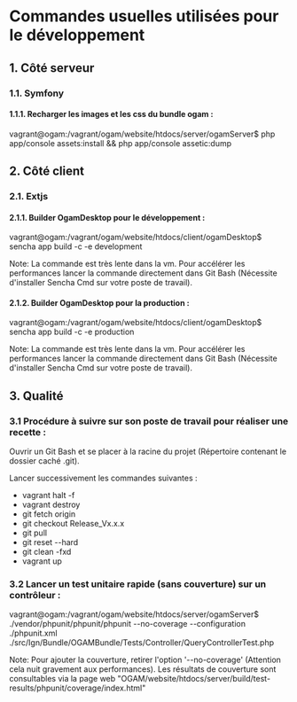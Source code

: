 # Commandes usuelles utilisées pour le développement

## 1. Côté serveur

### 1.1. Symfony

#### 1.1.1. Recharger les images et les css du bundle ogam :

vagrant@ogam:/vagrant/ogam/website/htdocs/server/ogamServer$ php app/console assets:install && php app/console assetic:dump

## 2. Côté client

### 2.1. Extjs

#### 2.1.1. Builder OgamDesktop pour le développement :

vagrant@ogam:/vagrant/ogam/website/htdocs/client/ogamDesktop$ sencha app build -c -e development

Note: La commande est très lente dans la vm. Pour accélérer les performances lancer la commande directement dans Git Bash (Nécessite d'installer Sencha Cmd sur votre poste de travail).

#### 2.1.2. Builder OgamDesktop pour la production :

vagrant@ogam:/vagrant/ogam/website/htdocs/client/ogamDesktop$ sencha app build -c -e production

Note: La commande est très lente dans la vm. Pour accélérer les performances lancer la commande directement dans Git Bash (Nécessite d'installer Sencha Cmd sur votre poste de travail).

## 3. Qualité

### 3.1 Procédure à suivre sur son poste de travail pour réaliser une recette :

Ouvrir un Git Bash et se placer à la racine du projet (Répertoire contenant le dossier caché .git).

Lancer successivement les commandes suivantes :
- vagrant halt -f
- vagrant destroy
- git fetch origin
- git checkout Release_Vx.x.x
- git pull
- git reset --hard
- git clean -fxd
- vagrant up

### 3.2 Lancer un test unitaire rapide (sans couverture) sur un contrôleur :

vagrant@ogam:/vagrant/ogam/website/htdocs/server/ogamServer$ ./vendor/phpunit/phpunit/phpunit --no-coverage --configuration ./phpunit.xml ./src/Ign/Bundle/OGAMBundle/Tests/Controller/QueryControllerTest.php

Note: Pour ajouter la couverture, retirer l'option '--no-coverage' (Attention cela nuit gravement aux performances). Les résultats de couverture sont consultables via la page web "OGAM/website/htdocs/server/build/test-results/phpunit/coverage/index.html"